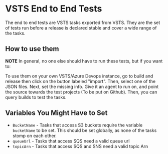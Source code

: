 # VSTS End to End Tests

The end to end tests are VSTS tasks exported from VSTS. They are the set of tests run before a release is declared stable and cover a wide range of the tasks.

## How to use them

**NOTE** In general, no one else should have to run these tests, but if you want to:

To use them on your own VSTS/Azure Devops instance, go to build and release then click on the button labeled "import". Then, select one of the JSON files. Next, set the missing info. Give it an agent to run on, and point the source towards the test projects (To be put on Github). Then, you can query builds to test the tasks.

## Variables You Might Have to Set

-   `BucketName` - Tasks that access S3 buckets require the variable `bucketName` to be set. This should be set globally, as none of the tasks stomp on each other.
-   `queueUrl` - Tasks that access SQS need a valid queue url
-   `topicArn` - Tasks that access SQS and SNS need a valid topic Arn
